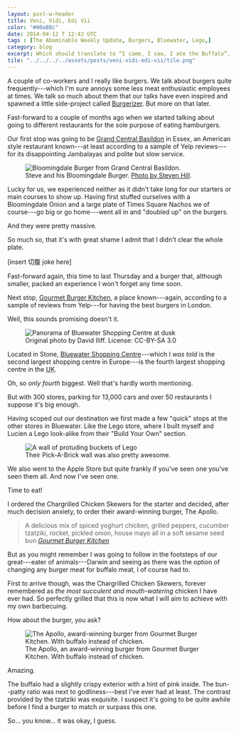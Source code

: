 ```yaml
---
layout: post-w-header
title: Veni, Vidi, Edi Vii
color: "#00a88c"
date: 2014-04-12 T 12:42 UTC
tags : [The Abominable Weekly Update, Burgers, Bluewater, Lego,]
category: blog
excerpt: Which should translate to “I came, I saw, I ate the Buffalo”. A very fitting title considering the theme of this weeks main event.
tile: "../../../../assets/posts/veni-vidi-edi-vii/tile.png"
---
```


A couple of co-workers and I really like burgers. We talk about burgers quite frequently---which I'm sure annoys some less meat enthusiastic employees at times. We talk so much about them that our talks have even inspired and spawned a little side-project called [Burgerizer][burg]. But more on that later.

Fast-forward to a couple of months ago when we started talking about going to different restaurants for the sole purpose of eating hamburgers.

Our first stop was going to be [Grand Central Basildon][grand-central] in Essex, an American style restaurant known---at least according to a sample of Yelp reviews---for its disappointing Jambalayas and polite but slow service.

<div>
<figure>
	<img src="../../../../assets/posts/veni-vidi-edi-vii/grand-central-basildon-burger.jpg" alt="Bloomingdale Burger from Grand Central Basildon.">
	<figcaption>Steve and his Bloomingdale Burger. <a href="http://instagram.com/p/kIiUlhn90u/#">Photo by Steven Hill</a>.</figcaption>
</figure>
</div>

Lucky for us, we experienced neither as it didn't take long for our starters or main courses to show up. Having first stuffed ourselves with a Bloomingdale Onion and a large plate of Times Square Nachos we of course---go big or go home---went all in and "doubled up" on the burgers.

And they were pretty massive.

So much so, that it's with great shame I admit that I didn't clear the whole plate.

[insert <span lang="ja">切腹</span> joke here]

Fast-forward again, this time to last Thursday and a burger that, although smaller, packed an experience I won't forget any time soon.

Next stop, [Gourmet Burger Kitchen][gbk], a place known---again, according to a sample of reviews from Yelp---for having the best burgers in London.

Well, this sounds promising doesn't it.

<div>
<figure>
	<img src="../../../../assets/posts/veni-vidi-edi-vii/bluewater.jpg" alt="Panorama of Bluewater Shopping Centre at dusk">
	<figcaption>Original photo by David Iliff. License: CC-BY-SA 3.0</figcaption>
</figure>
</div>

Located in Stone, [Bluewater Shopping Centre][bluewater]---which I *was told* is the second largest shopping centre in Europe---is the fourth largest shopping centre in the <abbr title="United Kingdom">UK</abbr>.

Oh, so *only fourth* biggest. Well that's hardly worth mentioning.

But with 300 stores, parking for 13,000 cars and over 50 restaurants I suppose it's big enough.

Having scoped out our destination we first made a few "quick" stops at the other stores in Bluewater. Like the Lego store, where I built myself and Lucien a Lego look-alike from their "Build Your Own" section.

<div>
<figure>
	<img src="../../../../assets/posts/veni-vidi-edi-vii/a-wall-of-lego.jpg" alt="A wall of protuding buckets of Lego">
	<figcaption>Their Pick-A-Brick wall was also pretty awesome.</figcaption>
</figure>
</div>

We also went to the Apple Store but quite frankly if you've seen one you've seen them all. And now I've seen one.

Time to eat!

I ordered the Chargrilled Chicken Skewers for the starter and decided, after much decision anxiety, to order their award-winning burger, The Apollo.

> A delicious mix of spiced yoghurt chicken, grilled peppers, cucumber tzatziki, rocket, pickled onion, house mayo all in a soft sesame seed bun <cite>[Gourmet Burger Kitchen][gbk]</cite>

But as you might remember I was going to follow in the footsteps of our great---eater of animals---Darwin and seeing as there was the option of changing any burger meat for buffalo meat, I of course had to.

First to arrive though, was the Chargrilled Chicken Skewers, forever remembered as *the most succulent and mouth-watering* chicken I have ever had. So perfectly grilled that this is now what I will aim to achieve with my own barbecuing.

How about the burger, you ask?

<div>
<figure>
	<img src="../../../../assets/posts/veni-vidi-edi-vii/gourmet-burger-kitchens-the-apollo.jpg" alt="The Apollo, award-winning burger from Gourmet Burger Kitchen. With buffalo instead of chicken.">
	<figcaption>The Apollo, an award-winning burger from Gourmet Burger Kitchen. With buffalo instead of chicken.</figcaption>
</figure>
</div>

Amazing.

The buffalo had a slightly crispy exterior with a hint of pink inside. The bun--patty ratio was next to godliness---best I've ever had at least. The contrast provided by the tzatziki was exquisite. I suspect it's going to be quite awhile before I find a burger to match or surpass this one.

So... you know... it was okay, I guess.




[gbk]: http://www.gbk.co.uk/
[grand-central]: http://www.grandcentralbasildon.co.uk/
[burg]: http://www.burgerizer.com/
[bluewater]: http://www.bluewater.co.uk/